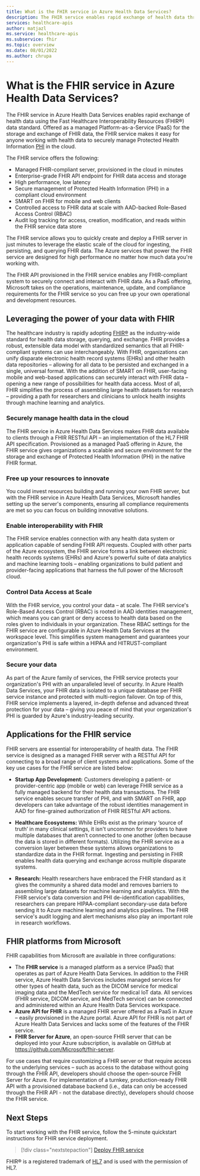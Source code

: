```yaml
---
title: What is the FHIR service in Azure Health Data Services?
description: The FHIR service enables rapid exchange of health data through FHIR APIs. Ingest, manage, and persist Protected Health Information (PHI) with a managed cloud service.
services: healthcare-apis
author: matjazl
ms.service: healthcare-apis
ms.subservice: fhir
ms.topic: overview
ms.date: 08/01/2022
ms.author: chrupa
---
```


# What is the FHIR service in Azure Health Data Services?

The FHIR service in Azure Health Data Services enables rapid exchange of health data using the Fast Healthcare Interoperability Resources (FHIR®) data standard. Offered as a managed Platform-as-a-Service (PaaS) for the storage and exchange of FHIR data, the FHIR service makes it easy for anyone working with health data to securely manage Protected Health Information [PHI](https://www.hhs.gov/answers/hipaa/what-is-phi/index.html) in the cloud. 

The FHIR service offers the following:

- Managed FHIR-compliant server, provisioned in the cloud in minutes 
- Enterprise-grade FHIR API endpoint for FHIR data access and storage
- High performance, low latency
- Secure management of Protected Health Information (PHI) in a compliant cloud environment
- SMART on FHIR for mobile and web clients
- Controlled access to FHIR data at scale with AAD-backed Role-Based Access Control (RBAC)
- Audit log tracking for access, creation, modification, and reads within the FHIR service data store

The FHIR service allows you to quickly create and deploy a FHIR server in just minutes to leverage the elastic scale of the cloud for ingesting, persisting, and querying FHIR data. The Azure services that power the FHIR service are designed for high performance no matter how much data you're working with.

The FHIR API provisioned in the FHIR service enables any FHIR-compliant system to securely connect and interact with FHIR data. As a PaaS offering, Microsoft takes on the operations, maintenance, update, and compliance requirements for the FHIR service so you can free up your own operational and development resources. 

## Leveraging the power of your data with FHIR

The healthcare industry is rapidly adopting [FHIR®](https://hl7.org/fhir) as the industry-wide standard for health data storage, querying, and exchange. FHIR provides a robust, extensible data model with standardized semantics that all FHIR-compliant systems can use interchangeably. With FHIR, organizations can unify disparate electronic health record systems (EHRs) and other health data repositories – allowing for all data to be persisted and exchanged in a single, universal format. With the addition of SMART on FHIR, user-facing mobile and web-based applications can securely interact with FHIR data – opening a new range of possibilities for health data access. Most of all, FHIR simplifies the process of assembling large health datasets for research – providing a path for researchers and clinicians to unlock health insights through machine learning and analytics.  

### Securely manage health data in the cloud

The FHIR service in Azure Health Data Services makes FHIR data available to clients through a FHIR RESTful API – an implementation of the HL7 FHIR API specification. Provisioned as a managed PaaS offering in Azure, the FHIR service gives organizations a scalable and secure environment for the storage and exchange of Protected Health Information (PHI) in the native FHIR format.  

### Free up your resources to innovate

You could invest resources building and running your own FHIR server, but with the FHIR service in Azure Health Data Services, Microsoft handles setting up the server's components, ensuring all compliance requirements are met so you can focus on building innovative solutions. 

### Enable interoperability with FHIR

The FHIR service enables connection with any health data system or application capable of sending FHIR API requests. Coupled with other parts of the Azure ecosystem, the FHIR service forms a link between electronic health records systems (EHRs) and Azure's powerful suite of data analytics and machine learning tools – enabling organizations to build patient and provider-facing applications that harness the full power of the Microsoft cloud.

### Control Data Access at Scale

With the FHIR service, you control your data – at scale. The FHIR service's Role-Based Access Control (RBAC) is rooted in AAD identities management, which means you can grant or deny access to health data based on the roles given to individuals in your organization. These RBAC settings for the FHIR service are configurable in Azure Health Data Services at the workspace level. This simplifies system management and guarantees your organization's PHI is safe within a HIPAA and HITRUST-compliant environment.

### Secure your data

As part of the Azure family of services, the FHIR service protects your organization's PHI with an unparalleled level of security. In Azure Health Data Services, your FHIR data is isolated to a unique database per FHIR service instance and protected with multi-region failover. On top of this, FHIR service implements a layered, in-depth defense and advanced threat protection for your data – giving you peace of mind that your organization's PHI is guarded by Azure's industry-leading security. 

## Applications for the FHIR service

FHIR servers are essential for interoperability of health data. The FHIR service is designed as a managed FHIR server with a RESTful API for connecting to a broad range of client systems and applications. Some of the key use cases for the FHIR service are listed below: 

- **Startup App Development:** Customers developing a patient- or provider-centric app (mobile or web) can leverage FHIR service as a fully managed backend for their health data transactions. The FHIR service enables secure transfer of PHI, and with SMART on FHIR, app developers can take advantage of the robust identities management in AAD for fine-grained authorization of FHIR RESTful API actions. 

- **Healthcare Ecosystems:** While EHRs exist as the primary ‘source of truth’ in many clinical settings, it isn't uncommon for providers to have multiple databases that aren’t connected to one another (often because the data is stored in different formats). Utilizing the FHIR service as a conversion layer between these systems allows organizations to standardize data in the FHIR format. Ingesting and persisting in FHIR enables health data querying and exchange across multiple disparate systems. 

- **Research:** Health researchers have embraced the FHIR standard as it gives the community a shared data model and removes barriers to assembling large datasets for machine learning and analytics. With the FHIR service's data conversion and PHI de-identification capabilities, researchers can prepare HIPAA-compliant secondary-use data before sending it to Azure machine learning and analytics pipelines. The FHIR service's audit logging and alert mechanisms also play an important role in research workflows.

## FHIR platforms from Microsoft

FHIR capabilities from Microsoft are available in three configurations:

* The **FHIR service** is a managed platform as a service (PaaS) that operates as part of Azure Health Data Services. In addition to the FHIR service, Azure Health Data Services includes managed services for other types of health data, such as the DICOM service for medical imaging data and the MedTech service for medical IoT data. All services (FHIR service, DICOM service, and MedTech service) can be connected and administered within an Azure Health Data Services workspace. 
* **Azure API for FHIR** is a managed FHIR server offered as a PaaS in Azure – easily provisioned in the Azure portal. Azure API for FHIR is not part of Azure Health Data Services and lacks some of the features of the FHIR service.
* **FHIR Server for Azure**, an open-source FHIR server that can be deployed into your Azure subscription, is available on GitHub at https://github.com/Microsoft/fhir-server.

For use cases that require customizing a FHIR server or that require access to the underlying services – such as access to the database without going through the FHIR API, developers should choose the open-source FHIR Server for Azure. For implementation of a turnkey, production-ready FHIR API with a provisioned database backend (i.e., data can only be accessed through the FHIR API - not the database directly), developers should choose the FHIR service.

## Next Steps

To start working with the FHIR service, follow the 5-minute quickstart instructions for FHIR service deployment.

>[!div class="nextstepaction"]
>[Deploy FHIR service](fhir-portal-quickstart.md)

FHIR&#174; is a registered trademark of [HL7](https://hl7.org/fhir/) and is used with the permission of HL7.
